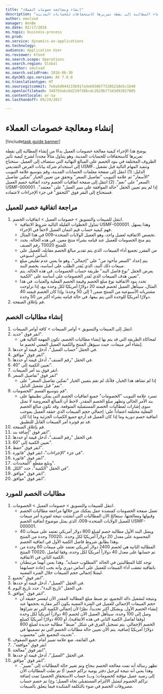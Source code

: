 ```yaml
--- 
title: "إنشاء ومعالجة خصومات العملاء"
description: "يوضح هذا الإجراء كيفية معالجة خصومات العميل بدءًا من إنشاء المطالبة إلى نقطة تمريرها كاستحقاقات للحسابات المدينة."
author: omulvad
manager: AnnBe
ms.date: 02/17/2016
ms.topic: business-process
ms.prod: 
ms.service: dynamics-ax-applications
ms.technology: 
audience: Application User
ms.reviewer: kfend
ms.search.scope: Operations
ms.search.region: Global
ms.author: omulvad
ms.search.validFrom: 2016-06-30
ms.dyn365.ops.version: AX 7.0.0
ms.translationtype: HT
ms.sourcegitcommit: 7e0a5d044133b917a3eb9386773205218e5c1b40
ms.openlocfilehash: 348793abc6d219f38bcdc2629b77343d93927005
ms.contentlocale: ar-sa
ms.lasthandoff: 09/29/2017

---
```

# <a name="generate-and-process-customer-rebates"></a>إنشاء ومعالجة خصومات العملاء

[!include[task guide banner](../../includes/task-guide-banner.md)]

يوضح هذا الإجراء كيفية معالجة خصومات العميل بدءًا من إنشاء المطالبة إلى نقطة تمريرها كاستحقاقات للحسابات المدينة. وهو يتناول مثالاً محدداً لشرح كيفية تأثير الظروف المختلفة في بنود الخصم على المبالغ النهائية التي ستضاف إلى العميل. ستحتاج إلى استخدام شركة بيانات العرض التقديمي USMF، وتنفيذ المهام التالية قبل تشغيل الدليل: (1) انتقل إلى صفحة معلمات الحسابات المدينة، وقم بتوسيع علامة التبويب "الأسعار" ثم علامة التبويب "تفاصيل السعر" وتحقق من تعيين الخيار "تمكين تفاصيل السعر" على "نعم". (2) انتقل إلى صفحة اتفاقيات الخصم وحدد اتفاقية خصم العميل: USMF-000001. إذا لم يتم تعيين الحقل "حالة الموافقة على سير العمل" على "معتمد"، فستحتاج إلى النقر فوق "التحقق" في جزء الإجراءات لاعتماده.


## <a name="review-a-customer-rebate-agreement"></a>مراجعة اتفاقية خصم للعميل
1. انتقل للمبيعات والتسويق > خصومات العميل > اتفاقيات الخصم.
    * تتناول الخطوات القليلة التالية شروط الاتفاقية USMF-000001. وهذا يسهل فهم كيفية حساب قيم ائتمان العميل لاحقاً في الإجراء.  
    * تخصص الاتفاقية لعميل واحد، وهو العميل الولايات المتحدة-009 في هذا المثال.  
    * يتم منح الخصومات للعميل عند قيامه بشراء منتج معين. في هذه الحالة، يحدد رقم الصنف T0020 للمنتج.   
    * من المقرر تجميع أداء المبيعات، الذي يتم تقدير مبالغ الخصم مقابله، للعميل على أساس أسبوعي.  
    * يتم إعداد "السعر مأخوذ من" على "إجمالي"، وهو ما يعني عدم تقليص مبلغ مبيعات ذلك البند، الذي يُقدر الطلب على أساسه، بخصم البند.  
    * يعرض الحقل "نوع فاصل البند" طريقة حساب الخصومات. في هذه الحالة، يتم تعيين هدف المبيعات الذي تُقدر الخصومات على أساسه على "الكمية".   
    * تحدد بنود الاتفاقية نوع مبلغ الخصم وقيمة الخصم الفعلية والعتبات. في هذا المثال، سيتأهل العميل لخصم قيمته 20 دولارًا أمريكيًا لكل وحدة بيع، إذا تراوحت مشترياته الأسبوعية من المنتج ضمن 1 إلى 50 وحدة؛ وإذا كان الخصم قيمته 40 دولارًا أمريكيًا للوحدة التي يتم بيعها، في حالة قيامه بشراء أكثر من 50 وحدة.  
2. قم بإغلاق الصفحة.

## <a name="generate-rebate-claims"></a>إنشاء مطالبات الخصم
1. انتقل إلى المبيعات والتسويق > أوامر المبيعات > كافة أوامر المبيعات.
2. انقر فوق "جديد".
    * لمحاكاة الطريقة التي قد يتم بها إنشاء مطالبات الخصم، تكون المهمة التالية هي إنشاء أمر مبيعات، حيث سيؤهل المنتج والكمية العميل المعني لخصم ما.  
3. في الحقل "حساب العميل"، أدخل قيمة أو حددها.
4. انقر فوق "موافق".
5. في الحقل "رقم الصنف"، أدخل قيمة أو حددها.
6. تعيين الكمية إلى "40".
7. انقر فوق بند أمر المبيعات.
8. انقر فوق "تفاصيل السعر"
    * إذا لم تشاهد هذا الخيار، فلأنك لم تقم بتعيين الخيار "تمكين تفاصيل السعر" على "نعم" قبل تشغيل الدليل.  
9. قم بتوسيع القسم "الخصومات".
    * تسرد علامة التبويب "الخصومات" جميع اتفاقيات الخصم التي يمكن تطبيقها على بند الأمر الحالي وتظهر مبلغ الخصم المقدر. لاحظ أن المبالغ المعروضة لا تمثل سوى إشارات لمطالبات الخصم المستقبلية المتوقعة. وقد تكون مبالغ الخصم الفعلية مختلفة اعتماداً على: إجمالي حجم المبيعات الذي حققه العميل بموجب اتفاقية خصم دورية وما إذا كان العميل قد أرجع جميع الكميات الجزئية وما إذا كان قد تم فوترة أمر المبيعات القابل للتطبيق.  
10. قم بإغلاق الصفحة.
11. انقر فوق "إضافة بند".
12. في الحقل "رقم الصنف"، أدخل قيمة أو حددها.
13. تعيين الكمية إلى "60".
14. انقر فوق "حفظ".
15. في جزء "الإجراءات"، انقر فوق "فاتورة".
16. انقر فوق "فاتورة".
17. وسّع مقطع "المحددات".
18. في الحقل "الكمية"، حدد "الكل".
19. انقر فوق "موافق".
20. انقر فوق "موافق".

## <a name="process-rebate-claims"></a>مطالبات الخصم للمورد
1. انتقل للمبيعات والتسويق > خصومات العميل > الخصومات.
    * تعمل صفحة الخصومات كمنضدة عمل يمكنك من خلالها مراجعة مطالبات الخصم وقبولها ومعالجتها. ستعالجُ الآن المطالبات التي أُنشئت نتيجة لفوترة أمر مبيعات للعميل الولايات المتحدة-009، الذي يمثل موضوع اتفاقية الخصم USMF-000001.   
    * ويمثل البند الأول مطالبة خصم لمبلغ 800 دولار أمريكي تعتمد على مبيعات 40 وحدة من المنتج T0020، المحسوبة على معدل 20 دولاراً أمريكيًا لكل وحدة. وهذا يطابق شروط فاصل الكمية الأول في اتفاقية الخصم.  
    * المطالبة الثانية هي لخصم 2400 دولار أمريكي تعتمد على مبيعات 60 وحدة من المنتج T0020، تم حسابها على معدل 40 دولاراً أمريكيًا لكل وحدة، وفقا لفاصل الكمية الثاني في الاتفاقية.  
    * توجد كلتا المطالبتين في الحالة "المطلوب حسابه". وهذا يعني أنهما مرتبطتان باتفاقية تتعقب أداء المبيعات للعميل على أساس دوري وأنه يجب إعادة حسابهما ليمثلا إجمالي حجم المبيعات خلال الفترة المعنية.   
2. انقر فوق "تجميع".
3. في الحقل "العميل"، أدخل قيمة أو حددها.
4. في الحقل "تاريخ البدء"، حدد تاريخ اليوم.
5. انقر فوق "موافق".
    * ونتيجة لتشغيل دالة التجميع، تم ضبط مبلغ المطالبة المقدر الآن ليفسر حقيقة أن حجم المبيعات الإجمالي للعميل في الفترة المعنية يكون أكبر مقارنة بحجمها عند إنشاء الخصم الأول. وبشكل أكثر تحديداً، نظرًا لأن إجمالي الكمية التي تم شراؤها وصل إلى 100 وحدة، سيتأهل العميل الآن لخصم 40 دولاراً أمريكياً لكل وحدة (وفقا لفاصل الكمية الثاني في هذه الاتفاقية)، أو 400 دولارًا أمريكيًا كمبلغ الخصم الإجمالي. يتم تسجيل الفرق في شكل "ضبط" مطالبة جديدة لمبلغ 800 دولارًا أمريكيًا إضافية. يتم الآن تعيين حالة مطالبات الخصم التي تم تضمينها في تحديث التجميع على "محسوب".   
6. في القائمة، ضع علامة تمييز أمام جميع الصفوف.
7. انقر فوق "‏‫موافقة".
8. انقر فوق "معالجة".
9. في الحقل "العميل"، أدخل قيمة أو حددها.
10. انقر فوق "موافق".
    * تظهر رسالة أنه تمت معالجة الخصم بنجاح وتم تغيير حالة المطالبات إلى "تمييز". وهذا يعني أنه نتيجة لترحيل دفتر يومية تراكم خصم: أ) تم نقلت المطالبات الآن إلى رصيد عميل مؤقتة كخصومات؛ وب) حساب الاستحقاق الخصم) تمت إضافة تراكم الخصوم لتمثيل الالتزام المستقبلي تجاه العميل؛ وج) تم خصم حساب مصروفات الخصم في ضوء بالتكلفة المتكبدة فيما يتعلق بالمبيعات.   


